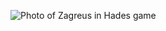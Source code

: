 ![Photo of Zagreus in Hades game](https://cdn.gamer-network.net/2021/articles/2021-05-30-15-04/-1622383442061.jpg/EG11/thumbnail/1920x1075/format/jpg/quality/80)
